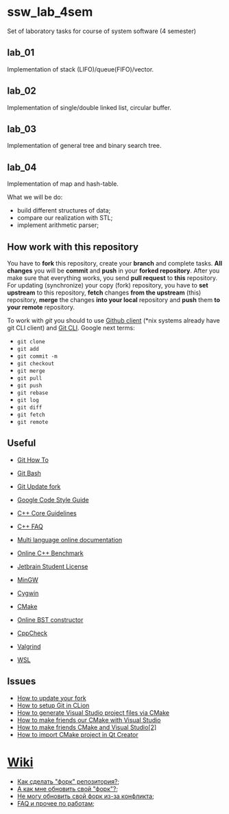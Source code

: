 # ssw_lab_4sem
Set of laboratory tasks for course of system software (4 semester)

## lab_01

Implementation of stack (LIFO)/queue(FIFO)/vector.  

## lab_02

Implementation of single/double linked list, circular buffer.  

## lab_03  

Implementation of general tree and binary search tree. 

## lab_04

Implementation of map and hash-table.


What we will be do:

- build different structures of data;
- compare our realization with STL;
- implement arithmetic parser;



## How work with this repository

You have to **fork** this repository, create your **branch** and complete tasks. **All changes** you will be **commit** and **push** in your **forked repository**. After you make sure that everything works, you send **pull request** to **this** repository. For updating (synchronize) your copy (fork) repository, you have to **set upstream** to this repository, **fetch** changes **from the upstream** (this) repository, **merge** the changes **into your local** repository and **push** them **to your remote** repository.

To work with *git* you should to use [Github client](https://desktop.github.com/) (*nix systems already have git CLI client) and [Git CLI](https://gitforwindows.org/). Google next terms:

- `git clone`
- `git add`
- `git commit -m`
- `git checkout`
- `git merge`
- `git pull`
- `git push`
- `git rebase`
- `git log`
- `git diff`
- `git fetch`
- `git remote`


## Useful

- [Git How To](https://githowto.com/ru/setup)
- [Git Bash](https://gitforwindows.org/)
- [Git Update fork](https://help.github.com/en/articles/syncing-a-fork)

- [Google Code Style Guide](https://google.github.io/styleguide/cppguide.html)
- [C++ Core Guidelines](https://isocpp.github.io/CppCoreGuidelines/CppCoreGuidelines)
- [C++ FAQ](https://isocpp.org/faq)

- [Multi language online documentation](https://docs.w3cub.com/cpp/)
- [Online C++ Benchmark](http://quick-bench.com/)
- [Jetbrain Student License](https://www.jetbrains.com/shop/eform/students)
- [MinGW](http://mingw-w64.org/doku.php)
- [Cygwin](https://www.cygwin.com/)
- [CMake](https://cmake.org/download/)
- [Online BST constructor](https://www.cs.usfca.edu/~galles/visualization/BST.html)
- [CppCheck](http://cppcheck.sourceforge.net/)
- [Valgrind](https://valgrind.org/)
- [WSL](https://docs.microsoft.com/ru-ru/windows/wsl/install-win10)
  

## Issues

- [How to update your fork](https://stackoverflow.com/questions/20984802/how-can-i-keep-my-fork-in-sync-without-adding-a-separate-remote/21131381#21131381)
- [How to setup Git in CLion](https://stackoverflow.com/questions/35087523/git-exe-error-while-loading-shared-libraries-cannot-open-shared-object-file)
- [How to generate Visual Studio project files via CMake](https://preshing.com/20170511/how-to-build-a-cmake-based-project/)
- [How to make friends our CMake with Visual Studio](https://www.youtube.com/watch?v=gYmgbqGfv-8)
- [How to make friends CMake and Visual Studio[2]](https://docs.microsoft.com/ru-ru/cpp/build/cmake-projects-in-visual-studio?view=vs-2019)
- [How to import CMake project in Qt Creator](https://codeyarns.com/2016/01/26/how-to-import-cmake-project-in-qt-creator/)


# [Wiki](https://github.com/GOOD-Stuff/ssw_lab_4sem/wiki)

- [Как сделать "форк" репозитория?](https://github.com/GOOD-Stuff/ssw_lab_4sem/wiki);
- [А как мне обновить свой "форк"?](https://bit.ly/2QUZmFf);
- [Не могу обновить свой форк из-за конфликта](https://bit.ly/3a0WaiO);
- [FAQ и прочее по работам](https://github.com/GOOD-Stuff/ssw_lab_4sem/wiki);

